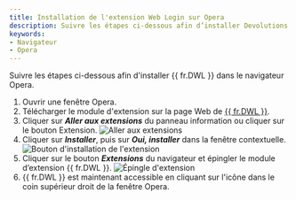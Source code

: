 ```yaml
---
title: Installation de l'extension Web Login sur Opera
description: Suivre les étapes ci-dessous afin d’installer Devolutions Web Login dans le navigateur Opera. 
keywords:
- Navigateur
- Opera
---
```

Suivre les étapes ci-dessous afin d'installer {{ fr.DWL }} dans le navigateur Opera. 
1. Ouvrir une fenêtre Opera. 
1. Télécharger le module d'extension sur la page Web de [{{ fr.DWL }}](https://devolutions.net/fr/web-login). 
1. Cliquer sur ***Aller aux extensions*** du panneau information ou cliquer sur le bouton Extension. 
![Aller aux extensions](https://webdevolutions.azureedge.net/docs/fr/kb/KB4031.png) 
1. Cliquer sur ***Installer***, puis sur ***Oui, installer*** dans la fenêtre contextuelle. 
![Bouton d'installation de l'extension](https://webdevolutions.azureedge.net/docs/fr/kb/KB4032.png) 
1. Cliquer sur le bouton ***Extensions*** du navigateur et épingler le module d’extension {{ fr.DWL }}. 
![Épingle d'extension](https://webdevolutions.azureedge.net/docs/fr/kb/KB4033.png) 
1. {{ fr.DWL }} est maintenant accessible en cliquant sur l'icône dans le coin supérieur droit de la fenêtre Opera. 

